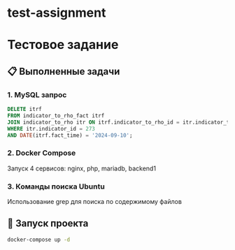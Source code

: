 # test-assignment
# Тестовое задание

## 📋 Выполненные задачи

### 1. MySQL запрос
```sql
DELETE itrf 
FROM indicator_to_rho_fact itrf
JOIN indicator_to_rho itr ON itrf.indicator_to_rho_id = itr.indicator_to_rho_id
WHERE itr.indicator_id = 273 
AND DATE(itrf.fact_time) = '2024-09-10';
```

### 2. Docker Compose
Запуск 4 сервисов: nginx, php, mariadb, backend1

### 3. Команды поиска Ubuntu
Использование grep для поиска по содержимому файлов

## 🚀 Запуск проекта
```bash
docker-compose up -d
```
